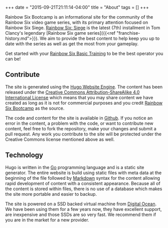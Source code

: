 +++
date = "2015-09-21T21:11:14-04:00"
title = "About"
tags = []
+++

Rainbow Six Bootcamp is an informational site for the community of the Rainbow Six video game series, with its primary attention focused on Rainbow Six Siege. [Rainbow Six: Siege](http://rainbow6.ubi.com/siege) is the latest (7th) installment in Tom Clancy's legendary [Rainbow Six game series]({{<ref "franchise-history.md">}}). We aim to provide the best content to help keep you up to date with the series as well as get the most from your gameplay.

Get started with your [Rainbow Six Basic Training](/basic-training/) to be the best operator you can be!

## Contribute

The site is generated using the [Hugo Website Engine](http://gohugo.io/). The content has been released under the [Creative Commons Attribution-ShareAlike 4.0 International License](http://creativecommons.org/licenses/by-sa/4.0/) which means that you may share content we have created as long as it is not for commercial purposes and you credit [Rainbow Six Bootcamp](http://rainbowsixbootcamp.com) as the source.

The code and content for the site is available in [Github](https://github.com/christophermancini/rainbow-six-bootcamp). If you notice an error in the content, a problem with the code, or want to contribute new content, feel free to fork the repository, make your changes and submit a pull request. Any work you contribute to the site will be protected under the Creative Commons license mentioned above as well.

## Technology

Hugo is written in the [Go](https://golang.org) programming language and is a static site generator. The entire website is build using static files with meta data at the beginning of the file followed by [Markdown](https://daringfireball.net/projects/markdown/) syntax for the content allowing rapid development of content with a consistent appearance. Because all of the content is stored within files, there is no use of a database which makes the site more portable and easier to backup.

The site is powered on a SSD backed virtual machine from [Digital Ocean](https://www.digitalocean.com/?refcode=76ac42e5dcf8). We have been using them for a few years now, they have excellent support, are inexpensive and those SSDs are so very fast. We recommend them if you are in the market for a new provider.
